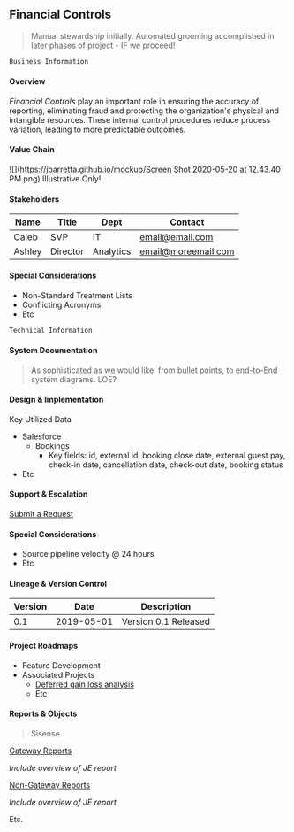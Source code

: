## Financial Controls
>Manual stewardship initially. Automated grooming accomplished in later phases of project - IF we proceed!

```markdown
Business Information
```

#### Overview

*Financial Controls* play an important role in ensuring the accuracy of reporting, eliminating fraud and protecting the organization's physical and intangible resources. These internal control procedures reduce process variation, leading to more predictable outcomes.

#### Value Chain

![](https://jbarretta.github.io/mockup/Screen Shot 2020-05-20 at 12.43.40 PM.png)
Illustrative Only!

#### Stakeholders

Name | Title | Dept | Contact
------------ | ------------- | ------------- | -------------
Caleb | SVP | IT | email@email.com
Ashley | Director | Analytics | email@moreemail.com

#### Special Considerations
* Non-Standard Treatment Lists
 * Conflicting Acronyms
 * Etc

```markdown
Technical Information
```

#### System Documentation
>As sophisticated as we would like: from bullet points, to end-to-End system diagrams. LOE?

#### Design & Implementation

Key Utilized Data
 * Salesforce
   * Bookings
     * Key fields: id, external id, booking close date, external guest pay, check-in date, cancellation date, check-out   date, booking status
  * Etc
 
#### Support & Escalation
 [Submit a Request](https://www.surveygizmo.com/s3/4826616/Analytics-Request-Form) 

#### Special Considerations
 * Source pipeline velocity @ 24 hours
 * Etc

#### Lineage & Version Control

Version | Date | Description
------------ | ------------- | -------------
0.1 | 2019-05-01 | Version 0.1 Released


#### Project Roadmaps
* Feature Development
* Associated Projects
  * [Deferred gain loss analysis](https://docs.google.com/spreadsheets/d/1iNMa2sJP-5Baqhv-gYfNHixZfOJ4x10xpWvphk4LsRU/edit#gid=1171998992)
  * Etc

#### Reports & Objects
>Sisense

[Gateway Reports](https://app.periscopedata.com/app/evolve-vacation-rental-network:evolve-vacation-rental/604794/Financial-Controls:-Gateway-Reports)

  *Include overview of JE report*
  
[Non-Gateway Reports](https://app.periscopedata.com/app/evolve-vacation-rental-network:evolve-vacation-rental/605155/Financial-Controls:-Non-Gateway-Reports)

  *Include overview of JE report*
  
  Etc.
